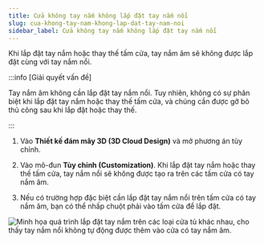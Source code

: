 ```yaml
---
title: Cửa không tay nắm không lắp đặt tay nắm nổi
slug: cua-khong-tay-nam-khong-lap-dat-tay-nam-noi
sidebar_label: Cửa không tay nắm không lắp đặt tay nắm nổi
---
```


Khi lắp đặt tay nắm hoặc thay thế tấm cửa, tay nắm âm sẽ không được lắp đặt cùng với tay nắm nổi.

:::info [Giải quyết vấn đề]

Tay nắm âm không cần lắp đặt tay nắm nổi. Tuy nhiên, không có sự phân biệt khi lắp đặt tay nắm hoặc thay thế tấm cửa, và chúng cần được gỡ bỏ thủ công sau khi lắp đặt hoặc thay thế.

:::

1. Vào **Thiết kế đám mây 3D (3D Cloud Design)** và mở phương án tùy chỉnh.

2. Vào mô-đun **Tùy chỉnh (Customization)**. Khi lắp đặt tay nắm hoặc thay thế tấm cửa, tay nắm nổi sẽ không được tạo ra trên các tấm cửa có tay nắm âm.

3. Nếu có trường hợp đặc biệt cần lắp đặt tay nắm nổi trên tấm cửa có tay nắm âm, bạn có thể nhấp chuột phải vào tấm cửa để lắp đặt.

![Minh họa quá trình lắp đặt tay nắm trên các loại cửa tủ khác nhau, cho thấy tay nắm nổi không tự động được thêm vào cửa có tay nắm âm.](https://storage.googleapis.com/jegavn_kb/images/1b9e32fb-9615-432f-b130-5612bba9599a.gif)